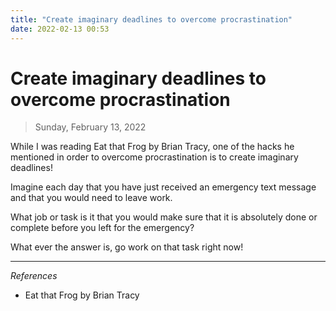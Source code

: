 ```yaml
---
title: "Create imaginary deadlines to overcome procrastination"
date: 2022-02-13 00:53
---
```



# Create imaginary deadlines to overcome procrastination

> Sunday, February 13, 2022


While I was reading Eat that Frog by Brian Tracy, one of the hacks he mentioned in order to overcome
procrastination is to create imaginary deadlines!

Imagine each day that you have just received an emergency text message and that you would need to
leave work.

What job or task is it that you would make sure that it is absolutely done or complete before you
left for the emergency?

What ever the answer is, go work on that task right now!

---

_References_

* Eat that Frog by Brian Tracy
